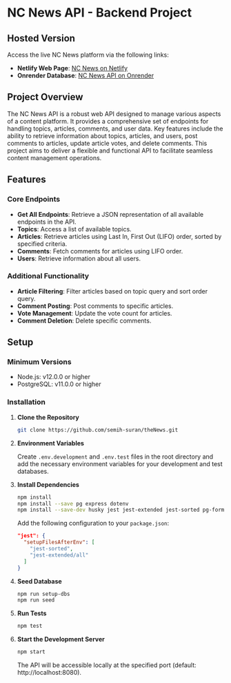# NC News API - Backend Project

## Hosted Version

Access the live NC News platform via the following links:

- **Netlify Web Page**: [NC News on Netlify](https://nc-news-semih.netlify.app/)
- **Onrender Database**: [NC News API on Onrender](https://thenews-lhhv.onrender.com/api/)

## Project Overview

The NC News API is a robust web API designed to manage various aspects of a content platform. It provides a comprehensive set of endpoints for handling topics, articles, comments, and user data. Key features include the ability to retrieve information about topics, articles, and users, post comments to articles, update article votes, and delete comments. This project aims to deliver a flexible and functional API to facilitate seamless content management operations.

## Features

### Core Endpoints

- **Get All Endpoints**: Retrieve a JSON representation of all available endpoints in the API.
- **Topics**: Access a list of available topics.
- **Articles**: Retrieve articles using Last In, First Out (LIFO) order, sorted by specified criteria.
- **Comments**: Fetch comments for articles using LIFO order.
- **Users**: Retrieve information about all users.

### Additional Functionality

- **Article Filtering**: Filter articles based on topic query and sort order query.
- **Comment Posting**: Post comments to specific articles.
- **Vote Management**: Update the vote count for articles.
- **Comment Deletion**: Delete specific comments.

## Setup

### Minimum Versions

- Node.js: v12.0.0 or higher
- PostgreSQL: v11.0.0 or higher

### Installation

1. **Clone the Repository**

   ```bash
   git clone https://github.com/semih-suran/theNews.git
   ```

2. **Environment Variables**

   Create `.env.development` and `.env.test` files in the root directory and add the necessary environment variables for your development and test databases.

3. **Install Dependencies**

   ```bash
   npm install
   npm install --save pg express dotenv
   npm install --save-dev husky jest jest-extended jest-sorted pg-format supertest
   ```

   Add the following configuration to your `package.json`:

   ```json
   "jest": {
     "setupFilesAfterEnv": [
       "jest-sorted",
       "jest-extended/all"
     ]
   }
   ```

4. **Seed Database**

   ```bash
   npm run setup-dbs
   npm run seed
   ```

5. **Run Tests**

   ```bash
   npm test
   ```

6. **Start the Development Server**

   ```bash
   npm start
   ```

   The API will be accessible locally at the specified port (default: http://localhost:8080).
